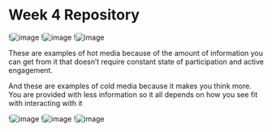 # Week 4 Repository

!![image](https://github.com/DarionP77/IDEA-120-responses/assets/143098261/577603dd-6bfd-4525-93b2-7106105bc7c5)
!![image](https://github.com/DarionP77/IDEA-120-responses/assets/143098261/c83be90d-533a-434c-bff8-a6fa112d0b9a)
!![image](https://github.com/DarionP77/IDEA-120-responses/assets/143098261/0d947eda-0204-48fa-ab24-1f06decea048)

These are examples of hot media because of the amount of information you can get from it that doesn’t require constant state of participation and active engagement. 

And these are examples of cold media because it makes you think more. You are provided with less information so it all depends on how you see fit with interacting with it 

!![image](https://github.com/DarionP77/IDEA-120-responses/assets/143098261/175bd16b-f949-4daa-92d3-00647f9c9071)
!![image](https://github.com/DarionP77/IDEA-120-responses/assets/143098261/687d553d-85bd-4219-8d20-2f2b3c371575)
!![image](https://github.com/DarionP77/IDEA-120-responses/assets/143098261/fb335551-9d21-4463-b500-7bc28bfd3ac0)


